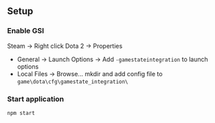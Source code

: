 ## Setup
### Enable GSI
Steam -> Right click Dota 2 -> Properties
 - General -> Launch Options -> Add `-gamestateintegration` to launch options
 - Local Files -> Browse... mkdir and add config file to `game\dota\cfg\gamestate_integration\`
### Start application
`npm start`
